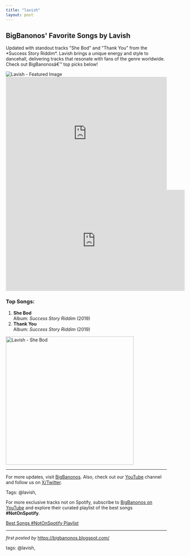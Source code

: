 ```yaml
---
title: "lavish"
layout: post
---
```

<h2 >BigBanonos' Favorite Songs by Lavish</h2> <!-- Introductory Text -->
<p >Updated with standout tracks "She Bod" and "Thank You" from the *Success Story Riddim*. Lavish brings a unique energy and style to dancehall, delivering tracks that resonate with fans of the genre worldwide. Check out BigBanonosâ€™ top picks below!</p> <!-- Featured Image -->
<div > <img src="https://i.scdn.co/image/ab6761610000517427ccba669ce6d9008a9aac72" alt="Lavish - Featured Image">
</div> <!-- Spotify Playlist Embed -->
<div > <iframe src="https://open.spotify.com/embed/playlist/6iEsen5K2wyEGz4A8cK29p?utm_source=generator" width="100%" height="352" frameborder="0" allow="autoplay; clipboard-write; encrypted-media; fullscreen; picture-in-picture" loading="lazy"></iframe>
</div> <!-- YouTube Video Embed -->
<div > <iframe width="560" height="315" src="https://www.youtube.com/embed/videoseries?list=PLtuNtuTatqI0Zdm8KabPhF3R-R8Ftp6gW" frameborder="0" allow="accelerometer; autoplay; encrypted-media; gyroscope; picture-in-picture" allowfullscreen></iframe>
</div> <!-- Song List -->
<h3 >Top Songs:</h3>
<ol > <li><strong>She Bod</strong><br> Album: <em>Success Story Riddim</em> (2019) </li> <li><strong>Thank You</strong><br> Album: <em>Success Story Riddim</em> (2019) </li>
</ol> <!-- Additional Image -->
<div class="separator" > <a href="https://scontent-lga3-1.cdninstagram.com/vp/bd2d832ec59f7d9b518f26a8ee927408/5D8C381C/t51.2885-15/sh0.08/e35/c53.0.973.973a/s640x640/57106747_134026071084960_771671140904218329_n.jpg?_nc_ht=scontent-lga3-1.cdninstagram.com"> <img src="https://scontent-lga3-1.cdninstagram.com/vp/bd2d832ec59f7d9b518f26a8ee927408/5D8C381C/t51.2885-15/sh0.08/e35/c53.0.973.973a/s640x640/57106747_134026071084960_771671140904218329_n.jpg?_nc_ht=scontent-lga3-1.cdninstagram.com" alt="Lavish - She Bod" width="400" height="400"> </a>
</div> <!-- Footer Links -->
<hr />
<p >For more updates, visit <a href="https://bigbanonos.blogspot.com/" target="_blank">BigBanonos</a>. Also, check out our <a href="https://www.youtube.com/@BigBanonos" target="_blank">YouTube</a> channel and follow us on <a href="https://x.com/bigbanonos" target="_blank">X/Twitter</a>.</p> <!-- Tags -->
<p >Tags: @lavish,</p>


<!--Subscribe and Playlist Links-->
<div>
    <p>For more exclusive tracks not on Spotify, subscribe to <a href="https://www.youtube.com/@BigBanonos" target="_blank">BigBanonos on YouTube</a> and explore their curated playlist of the best songs <strong>#NotOnSpotify</strong>.</p>
    <p><a href="https://www.youtube.com/playlist?list=PLtuNtuTatqI0kFahUCbtbfenC_ET5O_tr" target="_blank">Best Songs #NotOnSpotify Playlist<br /></a></p></div>

<hr />

<p><em>first posted by</em> <a href="https://bigbanonos.blogspot.com/" rel="noopener" target="_new">https://bigbanonos.blogspot.com/</a></p>

<p>tags: @lavish,</p>
